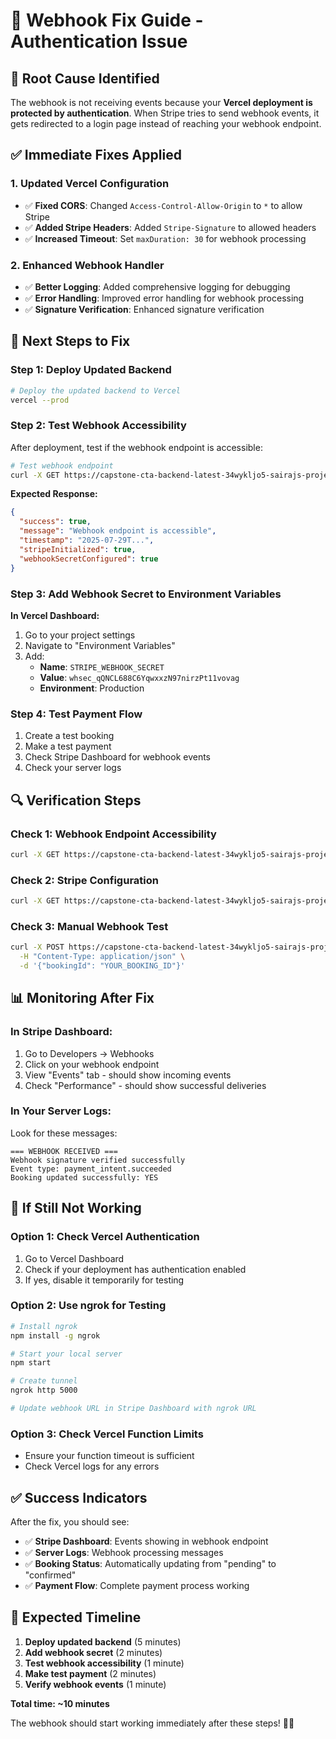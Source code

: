# 🔧 Webhook Fix Guide - Authentication Issue

## 🚨 **Root Cause Identified**

The webhook is not receiving events because your **Vercel deployment is protected by authentication**. When Stripe tries to send webhook events, it gets redirected to a login page instead of reaching your webhook endpoint.

## ✅ **Immediate Fixes Applied**

### **1. Updated Vercel Configuration**
- ✅ **Fixed CORS**: Changed `Access-Control-Allow-Origin` to `*` to allow Stripe
- ✅ **Added Stripe Headers**: Added `Stripe-Signature` to allowed headers
- ✅ **Increased Timeout**: Set `maxDuration: 30` for webhook processing

### **2. Enhanced Webhook Handler**
- ✅ **Better Logging**: Added comprehensive logging for debugging
- ✅ **Error Handling**: Improved error handling for webhook processing
- ✅ **Signature Verification**: Enhanced signature verification

## 🚀 **Next Steps to Fix**

### **Step 1: Deploy Updated Backend**
```bash
# Deploy the updated backend to Vercel
vercel --prod
```

### **Step 2: Test Webhook Accessibility**
After deployment, test if the webhook endpoint is accessible:

```bash
# Test webhook endpoint
curl -X GET https://capstone-cta-backend-latest-34wykljo5-sairajs-projects-0ce2375b.vercel.app/payments/webhook-test
```

**Expected Response:**
```json
{
  "success": true,
  "message": "Webhook endpoint is accessible",
  "timestamp": "2025-07-29T...",
  "stripeInitialized": true,
  "webhookSecretConfigured": true
}
```

### **Step 3: Add Webhook Secret to Environment Variables**

**In Vercel Dashboard:**
1. Go to your project settings
2. Navigate to "Environment Variables"
3. Add:
   - **Name**: `STRIPE_WEBHOOK_SECRET`
   - **Value**: `whsec_qQNCL688C6YqwxxzN97nirzPt11vovag`
   - **Environment**: Production

### **Step 4: Test Payment Flow**
1. Create a test booking
2. Make a test payment
3. Check Stripe Dashboard for webhook events
4. Check your server logs

## 🔍 **Verification Steps**

### **Check 1: Webhook Endpoint Accessibility**
```bash
curl -X GET https://capstone-cta-backend-latest-34wykljo5-sairajs-projects-0ce2375b.vercel.app/payments/webhook-test
```

### **Check 2: Stripe Configuration**
```bash
curl -X GET https://capstone-cta-backend-latest-34wykljo5-sairajs-projects-0ce2375b.vercel.app/payments/test-config
```

### **Check 3: Manual Webhook Test**
```bash
curl -X POST https://capstone-cta-backend-latest-34wykljo5-sairajs-projects-0ce2375b.vercel.app/payments/webhook-test-payment \
  -H "Content-Type: application/json" \
  -d '{"bookingId": "YOUR_BOOKING_ID"}'
```

## 📊 **Monitoring After Fix**

### **In Stripe Dashboard:**
1. Go to Developers → Webhooks
2. Click on your webhook endpoint
3. View "Events" tab - should show incoming events
4. Check "Performance" - should show successful deliveries

### **In Your Server Logs:**
Look for these messages:
```
=== WEBHOOK RECEIVED ===
Webhook signature verified successfully
Event type: payment_intent.succeeded
Booking updated successfully: YES
```

## 🚨 **If Still Not Working**

### **Option 1: Check Vercel Authentication**
1. Go to Vercel Dashboard
2. Check if your deployment has authentication enabled
3. If yes, disable it temporarily for testing

### **Option 2: Use ngrok for Testing**
```bash
# Install ngrok
npm install -g ngrok

# Start your local server
npm start

# Create tunnel
ngrok http 5000

# Update webhook URL in Stripe Dashboard with ngrok URL
```

### **Option 3: Check Vercel Function Limits**
- Ensure your function timeout is sufficient
- Check Vercel logs for any errors

## ✅ **Success Indicators**

After the fix, you should see:
- ✅ **Stripe Dashboard**: Events showing in webhook endpoint
- ✅ **Server Logs**: Webhook processing messages
- ✅ **Booking Status**: Automatically updating from "pending" to "confirmed"
- ✅ **Payment Flow**: Complete payment process working

## 🎯 **Expected Timeline**

1. **Deploy updated backend** (5 minutes)
2. **Add webhook secret** (2 minutes)
3. **Test webhook accessibility** (1 minute)
4. **Make test payment** (2 minutes)
5. **Verify webhook events** (1 minute)

**Total time: ~10 minutes**

The webhook should start working immediately after these steps! 🎫✨ 